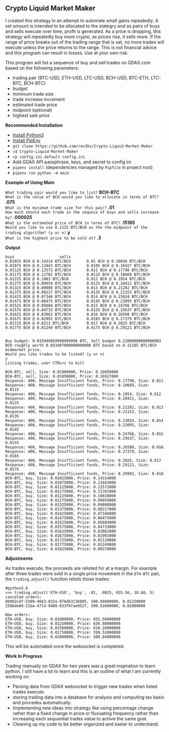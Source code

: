 ## Crypto Liquid Market Maker

I created this strategy in an attempt to automate small gains repeatedly. A set amount is intended to be allocated to the stategry and as pairs of buys and sells execute over time, profit is generated. As a price is dropping, this strategy will repeatedly buy more crypto, as prices rise, it sells more. If the range of price breaks out of the trading range that is set, no more trades will execute unless the price returns to the range. This is not financial advice and this program can result in losses. Use at your own risk.

This program will list a sequence of buy and sell trades on GDAX.com based on the following parameters:  
* trading pair (BTC-USD, ETH-USD, LTC-USD, BCH-USD, BTC-ETH, LTC-BTC, BCH-BTC)
* budget
* minimum trade size
* trade increase increment
* estimated trade price
* midpoint (optional)
* highest sale price

**Recommended Installation**
* [Install Python3](http://docs.python-guide.org/en/latest/starting/install3)
* [Install PipEnv](https://docs.pipenv.org/)
* `git clone https://github.com/rev3ks/Crypto-Liquid-Market-Maker`
* `cd Crypto-Liquid-Market-Maker`
* `cp config.ini.default config.ini`
* Add GDAX API passphrase, keys, and secret to config.ini
* `pipenv install` (dependencies managed by `Pipfile` in project root)
* `pipenv run python -m main`

**Example of Using Main**

`What trading pair would you like to list?` **BCH-BTC**  
`What is the value of BCH would you like to allocate in terms of BTC?` **.075**  
`What is the minimum trade size for this pair?` **.01**  
`How much should each trade in the sequnce of buys and sells increase by?` **.000025**  
`What is the estimated price of BCH in terms of BTC?` **.15185**  
`Would you like to use 0.1125 BTC/BCH as the the midpoint of the trading algorithm? (y or n)` **y**  
`What is the highest price to be sold at?` **.3**  

**Output**
```
buys					sells
0.01025 BCH @ 0.14314 BTC/BCH		0.01 BCH @ 0.16056 BTC/BCH
0.01075 BCH @ 0.13443 BTC/BCH		0.0105 BCH @ 0.16927 BTC/BCH
0.01125 BCH @ 0.12572 BTC/BCH		0.011 BCH @ 0.17798 BTC/BCH
0.01175 BCH @ 0.11701 BTC/BCH		0.0115 BCH @ 0.18669 BTC/BCH
0.01225 BCH @ 0.1083 BTC/BCH		0.012 BCH @ 0.1954 BTC/BCH
0.01275 BCH @ 0.09959 BTC/BCH		0.0125 BCH @ 0.20411 BTC/BCH
0.01325 BCH @ 0.09088 BTC/BCH		0.013 BCH @ 0.21282 BTC/BCH
0.01375 BCH @ 0.08217 BTC/BCH		0.0135 BCH @ 0.22153 BTC/BCH
0.01425 BCH @ 0.07346 BTC/BCH		0.014 BCH @ 0.23024 BTC/BCH
0.01475 BCH @ 0.06475 BTC/BCH		0.0145 BCH @ 0.23895 BTC/BCH
0.01525 BCH @ 0.05604 BTC/BCH		0.015 BCH @ 0.24766 BTC/BCH
0.01575 BCH @ 0.04733 BTC/BCH		0.0155 BCH @ 0.25637 BTC/BCH
0.01625 BCH @ 0.03862 BTC/BCH		0.016 BCH @ 0.26508 BTC/BCH
0.01675 BCH @ 0.02991 BTC/BCH		0.0165 BCH @ 0.27379 BTC/BCH
0.01725 BCH @ 0.0212 BTC/BCH		0.017 BCH @ 0.2825 BTC/BCH
0.01775 BCH @ 0.01249 BTC/BCH		0.0175 BCH @ 0.29121 BTC/BCH


Buy budget: 0.015949859999999996 BTC, Sell budget 0.22000000000000003 BCH roughly worth 0.033407000000000006 BTC based on 0.15185 BTC/BCH midmarket price.
Would you like trades to be listed? (y or n)
y
Listing trades, user CTRL+c to kill

BCH-BTC, sell, Size: 0.01000000, Price: 0.16056000
BCH-BTC, sell, Size: 0.01050000, Price: 0.16927000
Response: 400, Message Insufficient funds, Price: 0.17798, Size: 0.011
Response: 400, Message Insufficient funds, Price: 0.18669, Size: 0.0115
Response: 400, Message Insufficient funds, Price: 0.1954, Size: 0.012
Response: 400, Message Insufficient funds, Price: 0.20411, Size: 0.0125
Response: 400, Message Insufficient funds, Price: 0.21282, Size: 0.013
Response: 400, Message Insufficient funds, Price: 0.22153, Size: 0.0135
Response: 400, Message Insufficient funds, Price: 0.23024, Size: 0.014
Response: 400, Message Insufficient funds, Price: 0.23895, Size: 0.0145
Response: 400, Message Insufficient funds, Price: 0.24766, Size: 0.015
Response: 400, Message Insufficient funds, Price: 0.25637, Size: 0.0155
Response: 400, Message Insufficient funds, Price: 0.26508, Size: 0.016
Response: 400, Message Insufficient funds, Price: 0.27379, Size: 0.0165
Response: 400, Message Insufficient funds, Price: 0.2825, Size: 0.017
Response: 400, Message Insufficient funds, Price: 0.29121, Size: 0.0175
Response: 400, Message Insufficient funds, Price: 0.29992, Size: 0.018
BCH-BTC, buy, Size: 0.01025000, Price: 0.14314000
BCH-BTC, buy, Size: 0.01075000, Price: 0.13443000
BCH-BTC, buy, Size: 0.01125000, Price: 0.12572000
BCH-BTC, buy, Size: 0.01175000, Price: 0.11701000
BCH-BTC, buy, Size: 0.01225000, Price: 0.10830000
BCH-BTC, buy, Size: 0.01275000, Price: 0.09959000
BCH-BTC, buy, Size: 0.01325000, Price: 0.09088000
BCH-BTC, buy, Size: 0.01375000, Price: 0.08217000
BCH-BTC, buy, Size: 0.01425000, Price: 0.07346000
BCH-BTC, buy, Size: 0.01475000, Price: 0.06475000
BCH-BTC, buy, Size: 0.01525000, Price: 0.05604000
BCH-BTC, buy, Size: 0.01575000, Price: 0.04733000
BCH-BTC, buy, Size: 0.01625000, Price: 0.03862000
BCH-BTC, buy, Size: 0.01675000, Price: 0.02991000
BCH-BTC, buy, Size: 0.01725000, Price: 0.02120000
BCH-BTC, buy, Size: 0.01775000, Price: 0.01249000
BCH-BTC, buy, Size: 0.01825000, Price: 0.00378000
```
**Adjustments**

As trades execute, the proceeds are relisted for at a margin. For example after three trades were sold in a single price movement in the `ETH-BTC` pair, the `trading.adjust()` function relists those trades:

```
#python3.6
>>> trading.adjust('ETH-USD', 'buy', .01, .0025, 655.56, 18.68, 5)
canceled orders:
0b902cd7-5309-4663-832a-8f6db3136885, 580.84000000, 0.01250000
258bde0d-21be-4714-9488-033fbfae9527, 599.52000000, 0.01000000

New orders:
ETH-USD, buy, Size: 0.01000000, Price: 655.56000000
ETH-USD, buy, Size: 0.01250000, Price: 636.88000000
ETH-USD, buy, Size: 0.01500000, Price: 618.20000000
ETH-USD, buy, Size: 0.01750000, Price: 599.52000000
ETH-USD, buy, Size: 0.02000000, Price: 580.84000000
```

This will be automated once the websocket is completed. 

**Work In Progress**

Trading manually on GDAX for two years was a great inspiration to learn python. I still have a lot to learn and this is an outline of what I am currently working on:

* Parsing data from GDAX websocket to trigger new trades when listed trades execute. 
* storing trading data into a database for analysis and computing tax basis and procedes automatically. 
* Implementing new ideas into strategy like using percentage change rather than a fixed change in price or fluxuating frequency rather than increasing each sequential trades value to achive the same goal. 
* Cleaning up my code to be better organized and easier to understand.
